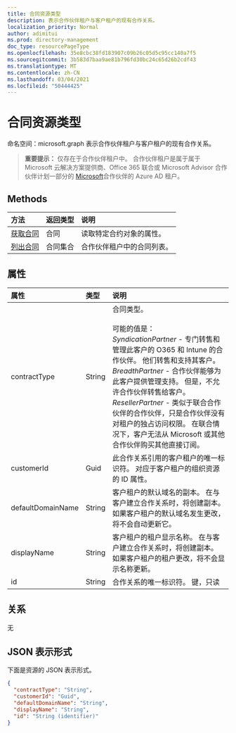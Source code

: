 ```yaml
---
title: 合同资源类型
description: 表示合作伙伴租户与客户租户的现有合作关系。
localization_priority: Normal
author: adimitui
ms.prod: directory-management
doc_type: resourcePageType
ms.openlocfilehash: 35e8cbc38fd183907c09b26c05d5c95cc140a7f5
ms.sourcegitcommit: 3b583d7baa9ae81b796fd30bc24c65d26b2cdf43
ms.translationtype: MT
ms.contentlocale: zh-CN
ms.lasthandoff: 03/04/2021
ms.locfileid: "50444425"
---
```

# <a name="contract-resource-type"></a>合同资源类型

命名空间：microsoft.graph 表示合作伙伴租户与客户租户的现有合作关系。

> **重要提示：** 仅存在于合作伙伴租户中。 合作伙伴租户是属于属于 Microsoft 云解决方案提供商、Office 365 联合或 Microsoft Advisor 合作伙伴计划一部分的 [Microsoft](https://partnercenter.microsoft.com/en-us/partner/programs)合作伙伴的 Azure AD 租户。

## <a name="methods"></a>Methods

| 方法   | 返回类型 | 说明 |
|:---------------|:--------|:----------|
|[获取合同](../api/contract-get.md) | 合同 |读取特定合约对象的属性。 |
|[列出合同](../api/contract-list.md) | 合同集合 | 合作伙伴租户中的合同列表。 |

## <a name="properties"></a>属性
| 属性   | 类型 | 说明 |
|:---------------|:--------|:----------|
|contractType|String|合同类型。<br><br>可能的值是：<br> *SyndicationPartner* - 专门转售和管理此客户的 O365 和 Intune 的合作伙伴。 他们转售和支持其客户。<br> *BreadthPartner* - 合作伙伴能够为此客户提供管理支持。 但是，不允许合作伙伴转售给客户。<br>*ResellerPartner* - 类似于联合合作伙伴的合作伙伴，只是合作伙伴没有对租户的独占访问权限。 在联合情况下，客户无法从 Microsoft 或其他合作伙伴购买其他直接订阅。|
|customerId|Guid|此合作关系引用的客户租户的唯一标识符。 对应于客户租户的组织资源的 ID 属性。 |
|defaultDomainName|String|客户租户的默认域名的副本。 在与客户建立合作关系时，将创建副本。 如果客户租户的默认域名发生更改，将不会自动更新它。|
|displayName|String|客户租户的租户显示名称。 在与客户建立合作关系时，将创建副本。 如果客户租户的租户更改，将不会显示名称更新。|
|id|String| 合作关系的唯一标识符。 键，只读 |

## <a name="relationships"></a>关系
无


## <a name="json-representation"></a>JSON 表示形式
下面是资源的 JSON 表示形式。

<!--{
  "blockType": "resource",
  "openType": true,
  "optionalProperties": [],
  "keyProperty": "id",
  "baseType": "microsoft.graph.directoryObject",
  "@odata.type": "microsoft.graph.contract"
}-->

```json
{
  "contractType": "String",
  "customerId": "Guid",
  "defaultDomainName": "String",
  "displayName": "String",
  "id": "String (identifier)"
}

```

<!-- uuid: 8fcb5dbc-d5aa-4681-8e31-b001d5168d79
2015-10-25 14:57:30 UTC -->
<!-- {
  "type": "#page.annotation",
  "description": "Contract resource",
  "keywords": "",
  "section": "documentation",
  "tocPath": ""
}-->

